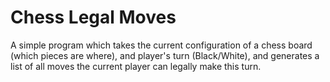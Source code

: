 # Chess Legal Moves
A simple program which takes the current configuration of a chess board (which pieces are where), and player's turn (Black/White), and generates a list of all moves the current player can legally make this turn.
